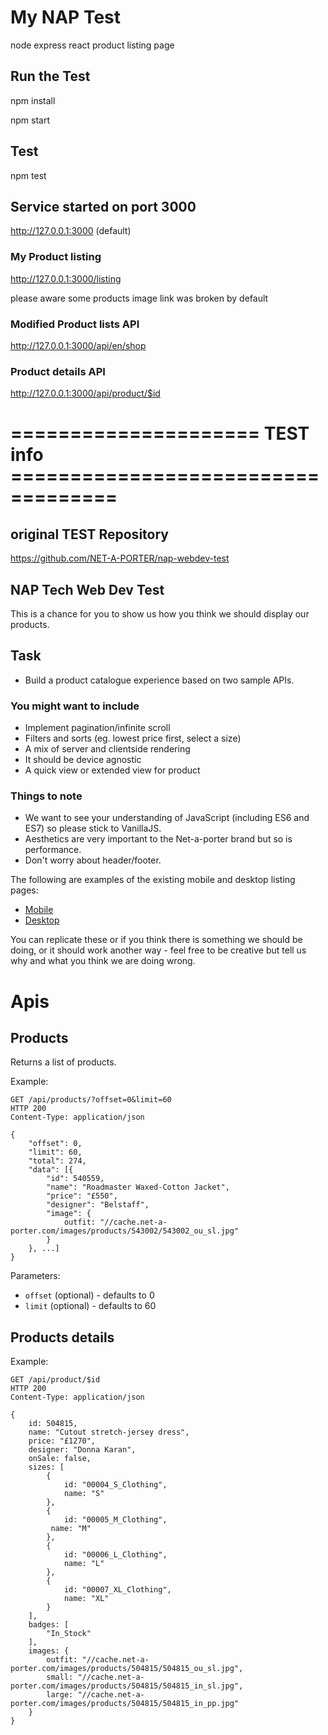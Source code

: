 # My NAP Test

node express react product listing page

## Run the Test

npm install  


npm start

## Test
npm test  

## Service started on port 3000

http://127.0.0.1:3000  (default)

### My Product listing

http://127.0.0.1:3000/listing

please aware some products image link was broken by default

### Modified Product lists API

http://127.0.0.1:3000/api/en/shop

### Product details API

http://127.0.0.1:3000/api/product/$id




# ===================== TEST info ===================================

## original TEST Repository

https://github.com/NET-A-PORTER/nap-webdev-test

## NAP Tech Web Dev Test

This is a chance for you to show us how you think we should display our products.

## Task

* Build a product catalogue experience based on two sample APIs.

### You might want to include

* Implement pagination/infinite scroll
* Filters and sorts (eg. lowest price first, select a size)
* A mix of server and clientside rendering
* It should be device agnostic
* A quick view or extended view for product

### Things to note

* We want to see your understanding of JavaScript (including ES6 and ES7) so please stick to VanillaJS.
* Aesthetics are very important to the Net-a-porter brand but so is performance.
* Don't worry about header/footer.

The following are examples of the existing mobile and desktop listing pages:

* [Mobile](public/images/mobile.jpg)
* [Desktop](public/images/desktop.jpg)

You can replicate these or if you think there is something we should be doing, or it should work another way - feel free to be creative but tell us why and what you think we are doing wrong.



# Apis

## Products

Returns a list of products.

Example:

```
GET /api/products/?offset=0&limit=60
HTTP 200
Content-Type: application/json

{
    "offset": 0,
    "limit": 60,
    "total": 274,
    "data": [{
        "id": 540559,
        "name": "Roadmaster Waxed-Cotton Jacket",
        "price": "£550",
        "designer": "Belstaff",
        "image": {
            outfit: "//cache.net-a-porter.com/images/products/543002/543002_ou_sl.jpg"
        }
    }, ...]
}
```

Parameters:

* `offset` (optional) - defaults to 0
* `limit` (optional) - defaults to 60

## Products details

Example:

```
GET /api/product/$id
HTTP 200
Content-Type: application/json

{
    id: 504815,
    name: "Cutout stretch-jersey dress",
    price: "£1270",
    designer: "Donna Karan",
    onSale: false,
    sizes: [
        {
            id: "00004_S_Clothing",
            name: "S"
        },
        {
            id: "00005_M_Clothing",
         name: "M"
        },
        {
            id: "00006_L_Clothing",
            name: "L"
        },
        {
            id: "00007_XL_Clothing",
            name: "XL"
        }
    ],
    badges: [
        "In_Stock"
    ],
    images: {
        outfit: "//cache.net-a-porter.com/images/products/504815/504815_ou_sl.jpg",
        small: "//cache.net-a-porter.com/images/products/504815/504815_in_sl.jpg",
        large: "//cache.net-a-porter.com/images/products/504815/504815_in_pp.jpg"
    }
}
```
